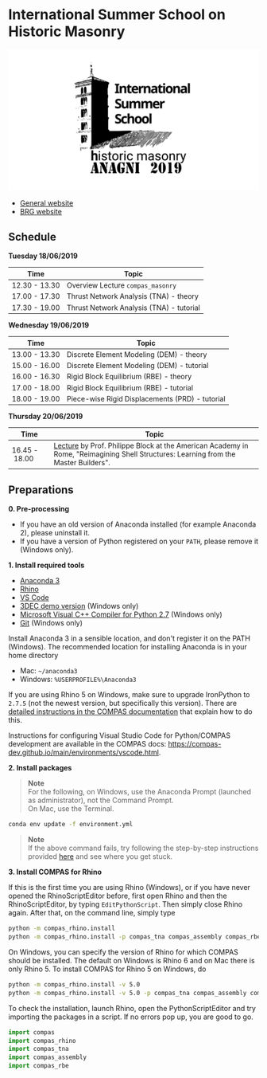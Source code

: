 # International Summer School on Historic Masonry

![Anagni 2019](images/anagni2019.png)

*   [General website](https://historicmasonryschool2019.wordpress.com/)
*   [BRG website](http://www.block.arch.ethz.ch/brg/teaching/historic-masonry-summer-school-anagni-2019)

## Schedule

**Tuesday 18/06/2019**

Time | Topic
---  | ---
12.30 - 13.30 | Overview Lecture `compas_masonry`
17.00 - 17.30 | Thrust Network Analysis (TNA) - theory
17.30 - 19.00 | Thrust Network Analysis (TNA) - tutorial

**Wednesday 19/06/2019**

Time | Topic
---  | ---
13.00 - 13.30 | Discrete Element Modeling (DEM) - theory
15.00 - 16.00 | Discrete Element Modeling (DEM) - tutorial
16.00 - 16.30 | Rigid Block Equilibrium (RBE) - theory
17.00 - 18.00 | Rigid Block Equilibrium (RBE) - tutorial     
18.00 - 19.00 | Piece-wise Rigid Displacements (PRD) - tutorial   
      
**Thursday  20/06/2019**

Time | Topic
---  | ---
16.45&nbsp;-&nbsp;18.00 | [Lecture](https://www.dropbox.com/s/6sq1ypvg06iaabq/20190110_Tongji_PBlock.pdf?dl=0) by Prof. Philippe Block at the American Academy in Rome, "Reimagining Shell Structures: Learning from the Master Builders".

 
## Preparations

**0. Pre-processing**

*   If you have an old version of Anaconda installed (for example Anaconda 2), please uninstall it.
*   If you have a version of Python registered on your `PATH`, please remove it (Windows only).

**1. Install required tools**

*   [Anaconda 3](https://www.anaconda.com/distribution/)
*   [Rhino](https://www.rhino3d.com/download)
*   [VS Code](https://code.visualstudio.com/)
*   [3DEC demo version](https://www.itascacg.com/software-demo) (Windows only)
*   [Microsoft Visual C++ Compiler for Python 2.7](https://www.microsoft.com/en-us/download/details.aspx?id=44266) (Windows only)
*   [Git](https://git-scm.com/downloads) (Windows only)

Install Anaconda 3 in a sensible location, and don't register it on the PATH (Windows). 
The recommended location for installing Anaconda is in your home directory

* Mac: `~/anaconda3`
* Windows: `%USERPROFILE%\Anaconda3`

If you are using Rhino 5 on Windows, make sure to upgrade IronPython to `2.7.5` (not the newest version, but specifically this version).
There are [detailed instructions in the COMPAS documentation](https://compas-dev.github.io/main/environments/rhino.html)
that explain how to do this.

Instructions for configuring Visual Studio Code for Python/COMPAS development are
available in the COMPAS docs: https://compas-dev.github.io/main/environments/vscode.html.

**2. Install packages**

> **Note**
> <br />
> For the following, on Windows, use the Anaconda Prompt (launched as administrator), not the Command Prompt.
> <br />On Mac, use the Terminal.

```bash
conda env update -f environment.yml
```

> **Note**
> <br />
> If the above command fails, try following the step-by-step instructions provided [here](prep_step-by-step.md) and see where you get stuck.

**3. Install COMPAS for Rhino**

If this is the first time you are using Rhino (Windows), or if you have never opened the
RhinoScriptEditor before, first open Rhino and then the RhinoScriptEditor,
by typing `EditPythonScript`. Then simply close Rhino again.
After that, on the command line, simply type

```bash
python -m compas_rhino.install
python -m compas_rhino.install -p compas_tna compas_assembly compas_rbe
```

On Windows, you can specify the version of Rhino for which COMPAS should be installed.
The default on Windows is Rhino 6 and on Mac there is only Rhino 5.
To install COMPAS for Rhino 5 on Windows, do

```bash
python -m compas_rhino.install -v 5.0
python -m compas_rhino.install -v 5.0 -p compas_tna compas_assembly compas_rbe
```

To check the installation, launch Rhino, open the PythonScriptEditor and try
importing the packages in a script. If no errors pop up, you are good to go.

```python
import compas
import compas_rhino
import compas_tna
import compas_assembly
import compas_rbe
```
